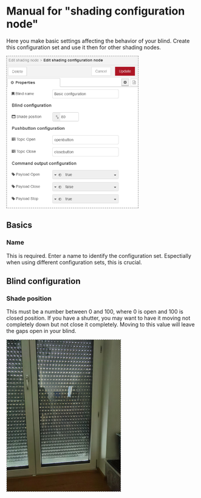 # Manual for "shading configuration node"
Here you make basic settings affecting the behavior of your blind. Create this configuration set and use it then for other shading nodes.

<img src="configuration.png" height="400px" style="border:1px dashed grey">

## Basics

### Name
This is required. Enter a name to identify the configuration set. Espectially when using different configuration sets, this is crucial.

## Blind configuration

### Shade position
This must be a number between 0 and 100, where 0 is open and 100 is closed position. If you have a shutter, you may want to have it moving not completely down but not close it completely. Moving to this value will leave the gaps open in your blind.

<img src="configuration-shadeposition.jpg" height="400px" style="border:1px dashed grey">
